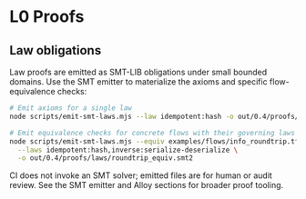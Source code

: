 # L0 Proofs

## Law obligations

Law proofs are emitted as SMT-LIB obligations under small bounded domains. Use the SMT emitter to materialize the axioms and specific flow-equivalence checks:

```bash
# Emit axioms for a single law
node scripts/emit-smt-laws.mjs --law idempotent:hash -o out/0.4/proofs/laws/idempotent_hash.smt2

# Emit equivalence checks for concrete flows with their governing laws
node scripts/emit-smt-laws.mjs --equiv examples/flows/info_roundtrip.tf examples/flows/info_roundtrip.tf \
  --laws idempotent:hash,inverse:serialize-deserialize \
  -o out/0.4/proofs/laws/roundtrip_equiv.smt2
```

CI does not invoke an SMT solver; emitted files are for human or audit review. See the SMT emitter and Alloy sections for broader proof tooling.
